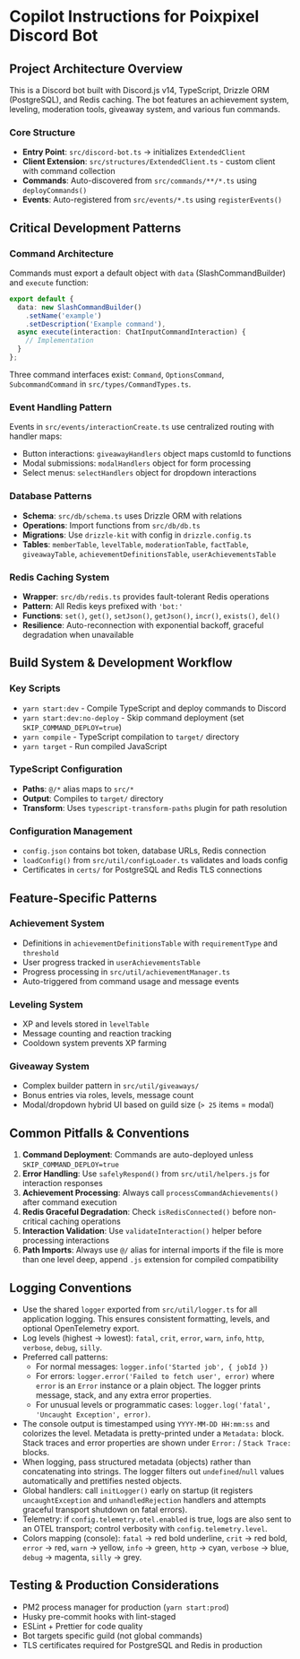 # Copilot Instructions for Poixpixel Discord Bot

## Project Architecture Overview

This is a Discord bot built with Discord.js v14, TypeScript, Drizzle ORM (PostgreSQL), and Redis caching. The bot features an achievement system, leveling, moderation tools, giveaway system, and various fun commands.

### Core Structure
- **Entry Point**: `src/discord-bot.ts` → initializes `ExtendedClient` 
- **Client Extension**: `src/structures/ExtendedClient.ts` - custom client with command collection
- **Commands**: Auto-discovered from `src/commands/**/*.ts` using `deployCommands()`
- **Events**: Auto-registered from `src/events/*.ts` using `registerEvents()`

## Critical Development Patterns

### Command Architecture
Commands must export a default object with `data` (SlashCommandBuilder) and `execute` function:

```typescript
export default {
  data: new SlashCommandBuilder()
    .setName('example')
    .setDescription('Example command'),
  async execute(interaction: ChatInputCommandInteraction) {
    // Implementation
  }
};
```

Three command interfaces exist: `Command`, `OptionsCommand`, `SubcommandCommand` in `src/types/CommandTypes.ts`.

### Event Handling Pattern
Events in `src/events/interactionCreate.ts` use centralized routing with handler maps:
- Button interactions: `giveawayHandlers` object maps customId to functions
- Modal submissions: `modalHandlers` object for form processing
- Select menus: `selectHandlers` object for dropdown interactions

### Database Patterns
- **Schema**: `src/db/schema.ts` uses Drizzle ORM with relations
- **Operations**: Import functions from `src/db/db.ts` 
- **Migrations**: Use `drizzle-kit` with config in `drizzle.config.ts`
- **Tables**: `memberTable`, `levelTable`, `moderationTable`, `factTable`, `giveawayTable`, `achievementDefinitionsTable`, `userAchievementsTable`

### Redis Caching System
- **Wrapper**: `src/db/redis.ts` provides fault-tolerant Redis operations
- **Pattern**: All Redis keys prefixed with `'bot:'`
- **Functions**: `set()`, `get()`, `setJson()`, `getJson()`, `incr()`, `exists()`, `del()`
- **Resilience**: Auto-reconnection with exponential backoff, graceful degradation when unavailable

## Build System & Development Workflow

### Key Scripts
- `yarn start:dev` - Compile TypeScript and deploy commands to Discord
- `yarn start:dev:no-deploy` - Skip command deployment (set `SKIP_COMMAND_DEPLOY=true`)
- `yarn compile` - TypeScript compilation to `target/` directory
- `yarn target` - Run compiled JavaScript

### TypeScript Configuration
- **Paths**: `@/*` alias maps to `src/*` 
- **Output**: Compiles to `target/` directory
- **Transform**: Uses `typescript-transform-paths` plugin for path resolution

### Configuration Management
- `config.json` contains bot token, database URLs, Redis connection
- `loadConfig()` from `src/util/configLoader.ts` validates and loads config
- Certificates in `certs/` for PostgreSQL and Redis TLS connections

## Feature-Specific Patterns

### Achievement System
- Definitions in `achievementDefinitionsTable` with `requirementType` and `threshold`
- User progress tracked in `userAchievementsTable` 
- Progress processing in `src/util/achievementManager.ts`
- Auto-triggered from command usage and message events

### Leveling System
- XP and levels stored in `levelTable`
- Message counting and reaction tracking
- Cooldown system prevents XP farming

### Giveaway System
- Complex builder pattern in `src/util/giveaways/`
- Bonus entries via roles, levels, message count
- Modal/dropdown hybrid UI based on guild size (`> 25` items = modal)

## Common Pitfalls & Conventions

1. **Command Deployment**: Commands are auto-deployed unless `SKIP_COMMAND_DEPLOY=true`
2. **Error Handling**: Use `safelyRespond()` from `src/util/helpers.js` for interaction responses
3. **Achievement Processing**: Always call `processCommandAchievements()` after command execution
4. **Redis Graceful Degradation**: Check `isRedisConnected()` before non-critical caching operations
5. **Interaction Validation**: Use `validateInteraction()` helper before processing interactions
6. **Path Imports**: Always use `@/` alias for internal imports if the file is more than one level deep, append `.js` extension for compiled compatibility

## Logging Conventions

- Use the shared `logger` exported from `src/util/logger.ts` for all application logging. This ensures consistent formatting, levels, and optional OpenTelemetry export.
- Log levels (highest -> lowest): `fatal`, `crit`, `error`, `warn`, `info`, `http`, `verbose`, `debug`, `silly`.
- Preferred call patterns:
  - For normal messages: `logger.info('Started job', { jobId })`
  - For errors: `logger.error('Failed to fetch user', error)` where `error` is an `Error` instance or a plain object. The logger prints message, stack, and any extra error properties.
  - For unusual levels or programmatic cases: `logger.log('fatal', 'Uncaught Exception', error)`.
- The console output is timestamped using `YYYY-MM-DD HH:mm:ss` and colorizes the level. Metadata is pretty-printed under a `Metadata:` block. Stack traces and error properties are shown under `Error:` / `Stack Trace:` blocks.
- When logging, pass structured metadata (objects) rather than concatenating into strings. The logger filters out `undefined`/`null` values automatically and prettifies nested objects.
- Global handlers: call `initLogger()` early on startup (it registers `uncaughtException` and `unhandledRejection` handlers and attempts graceful transport shutdown on fatal errors).
- Telemetry: if `config.telemetry.otel.enabled` is true, logs are also sent to an OTEL transport; control verbosity with `config.telemetry.level`.
- Colors mapping (console): `fatal` -> red bold underline, `crit` -> red bold, `error` -> red, `warn` -> yellow, `info` -> green, `http` -> cyan, `verbose` -> blue, `debug` -> magenta, `silly` -> grey.


## Testing & Production Considerations

- PM2 process manager for production (`yarn start:prod`)
- Husky pre-commit hooks with lint-staged
- ESLint + Prettier for code quality
- Bot targets specific guild (not global commands)
- TLS certificates required for PostgreSQL and Redis in production